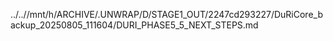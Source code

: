 ../..//mnt/h/ARCHIVE/.UNWRAP/D/STAGE1_OUT/2247cd293227/DuRiCore_backup_20250805_111604/DURI_PHASE5_5_NEXT_STEPS.md